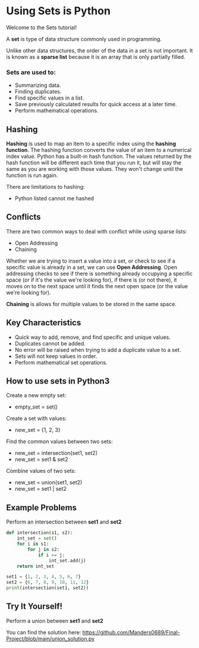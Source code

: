 # Using Sets is Python

Welcome to the Sets tutorial!

A **set** is type of data structure commonly used in programming.

Unlike other data structures, the order of the data in a set is not important. It is known as a **sparse list** because it is an array that is only partially filled.

### Sets are used to:
* Summarizing data.
* Finding duplicates.
* Find specific values in a list.
* Save previously calculated results for quick access at a later time.
* Perform mathematical operations.

## Hashing
**Hashing** is used to map an item to a specific index using the **hashing function**.
The hashing function converts the value of an item to a numerical index value. Python has a built-in hash function. The values returned by the hash function will be different each time that you run it, but will stay the same as you are working with those values. They won't change until the function is run again.

There are limitations to hashing:
* Python listed cannot me hashed

## Conflicts
There are two common ways to deal with conflict while using sparse lists:
* Open Addressing
* Chaining

Whether we are trying to insert a value into a set, or check to see if a specific value is already in a set, we can use **Open Addressing**. Open addressing checks to see if there is something already occupying a specific space (or if it's the value we're looking for), if there is (or not there), it moves on to the next space until it finds the next open space (or the value we're looking for). 

**Chaining** is allows for multiple values to be stored in the same space.

## Key Characteristics
* Quick way to add, remove, and find specific and unique values.
* Duplicates cannot be added.
* No error will be raised when trying to add a duplicate value to a set.
* Sets will not keep values in order.
* Perform mathematical set operations.

## How to use sets in Python3
Create a new empty set:
* empty_set = set()

Create a set with values:
* new_set = {1, 2, 3}

Find the common values between two sets:
* new_set = intersection(set1, set2)
* new_set = set1 & set2

Combine values of two sets:
* new_set = union(set1, set2)
* new_set = set1 | set2

## Example Problems
Perform an intersection between **set1** and **set2**

```python
def intersection(s1, s2):
    int_set = set()
    for i in s1:
        for j in s2:
            if i == j:
                int_set.add(j)
    return int_set

set1 = {1, 2, 3, 4, 5, 6, 7}
set2 = {6, 7, 8, 9, 10, 11, 12}
print(intersection(set1, set2))
```

## Try It Yourself!
Perform a union between **set1** and **set2**

You can find the solution here: https://github.com/Manders0689/Final-Project/blob/main/union_solution.py